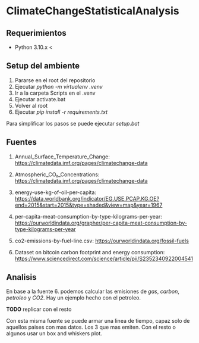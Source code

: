 # ClimateChangeStatisticalAnalysis

## Requerimientos

-   Python 3.10.x <

## Setup del ambiente

1. Pararse en el root del repositorio
2. Ejecutar _python -m virtualenv .venv_
3. Ir a la carpeta Scripts en el .venv
4. Ejecutar activate.bat
5. Volver al root
6. Ejecutar _pip install -r requirements.txt_

Para simplificar los pasos se puede ejecutar _setup.bat_

## Fuentes

1. Annual_Surface_Temperature_Change: https://climatedata.imf.org/pages/climatechange-data

2. Atmospheric_CO₂_Concentrations: https://climatedata.imf.org/pages/climatechange-data

3. energy-use-kg-of-oil-per-capita: https://data.worldbank.org/indicator/EG.USE.PCAP.KG.OE?end=2015&start=2015&type=shaded&view=map&year=1967

4. per-capita-meat-consumption-by-type-kilograms-per-year: https://ourworldindata.org/grapher/per-capita-meat-consumption-by-type-kilograms-per-year

5. co2-emissions-by-fuel-line.csv: https://ourworldindata.org/fossil-fuels

6. Dataset on bitcoin carbon footprint and energy consumption: https://www.sciencedirect.com/science/article/pii/S2352340922004541

## Analisis

En base a la fuente 6. podemos calcular las emisiones de _gas_, _carbon_, _petroleo_ y _CO2_. Hay un ejemplo hecho con el petroleo.

**TODO** replicar con el resto

Con esta misma fuente se puede armar una linea de tiempo, capaz solo de aquellos paises con mas datos. Los 3 que mas emiten. Con el resto o algunos usar un box and whiskers plot.
